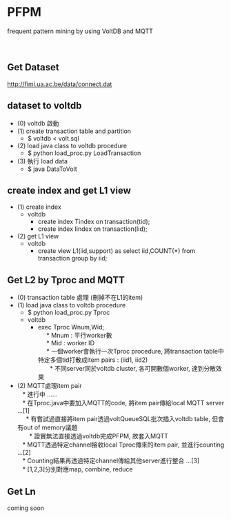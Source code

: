# PFPM
frequent pattern mining by using VoltDB and MQTT
<br><br><br>

## Get Dataset
http://fimi.ua.ac.be/data/connect.dat


## dataset to voltdb
- (0) voltdb 啟動 <br>
- (1) create transaction table and partition <br>
  - $ voltdb < volt.sql <br>
- (2) load java class to voltdb procedure <br>
  - $ python load_proc.py LoadTransaction
- (3) 執行 load data<br>
  - $ java DataToVolt <br>
  
## create index and get L1 view
- (1) create index <br>
  - voltdb<br>
    - create index Tindex on transaction(tid);<br>
    - create index Iindex on transaction(Iid);<br>
- (2) get L1 view<br>
  * voltdb<br>
    * create view L1(iid,support) as select iid,COUNT(*) from transaction group by iid;<br>

## Get L2 by Tproc and MQTT<br>
- (0) transaction table 處理 (刪掉不在L1的item)<br>
- (1) load java class to voltdb procedure<br>
  * $ python load_proc.py Tproc<br>
  * voltdb<br>
    * exec Tproc Wnum,Wid;<br>
      * Mnum : 平行worker數<br>
      * Mid : worker ID<br>
      * 一個worker會執行一次Tproc procedure, 將transaction table中特定多個tid打散成item pairs : (iid1, iid2)<br>
        * 不同server同於voltdb cluster, 各可開數個worker, 達到分散效果<br>
- (2) MQTT處理item pair<br>
    * 進行中 ......<br>
    * 在Tproc.java中要加入MQTT的code, 將item pair傳給local MQTT server ...[1]<br>
      * 有嘗試過直接將item pair透過voltQueueSQL批次插入voltdb table, 但會有out of memory議題<br>
        * 證實無法直接透過voltdb完成PFPM, 故套入MQTT<br>
    * MQTT透過特定channel接收local Tproc傳來的item pair, 並進行counting ...[2]<br>
    * Counting結果再透過特定channel傳給其他server進行整合 ...[3]<br>
    * [1,2,3]分別對應map, combine, reduce<br>
    
## Get Ln
coming soon
